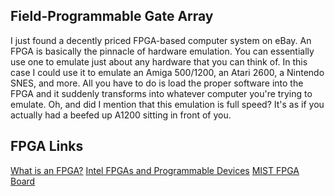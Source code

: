 ## Field-Programmable Gate Array

I just found a decently priced FPGA-based computer system on eBay. An FPGA is basically the pinnacle of hardware emulation. You can essentially use one to emulate just about any hardware that you can think of. In this case I could use it to emulate an Amiga 500/1200, an Atari 2600, a Nintendo SNES, and more. All you have to do is load the proper software into the FPGA and it suddenly transforms into whatever computer you're trying to emulate. Oh, and did I mention that this emulation is full speed? It's as if you actually had a beefed up A1200 sitting in front of you.

## FPGA Links

[What is an FPGA?](https://www.xilinx.com/products/silicon-devices/fpga/what-is-an-fpga.html)
[Intel FPGAs and Programmable Devices](https://www.intel.com/content/www/us/en/products/programmable/fpga.html)
[MIST FPGA Board](https://github.com/mist-devel/mist-board/wiki/GettingStarted)


